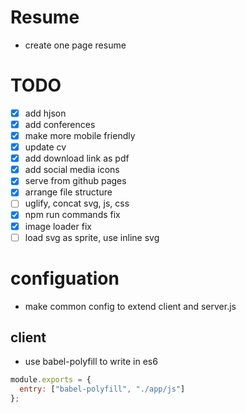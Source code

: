 # Resume
 - create one page resume
 
# TODO
- [x] add hjson
- [x] add conferences
- [x] make more mobile friendly
- [x] update cv
- [x] add download link as pdf
- [x] add social media icons
- [x] serve from github pages
- [x] arrange file structure
- [ ] uglify, concat svg, js, css
- [x] npm run commands fix
- [x] image loader fix	
- [ ] load svg as sprite, use inline svg

# configuation
- make common config to extend client and server.js

## client
- use babel-polyfill to write in es6
```javascript
module.exports = {
  entry: ["babel-polyfill", "./app/js"]
};
```

